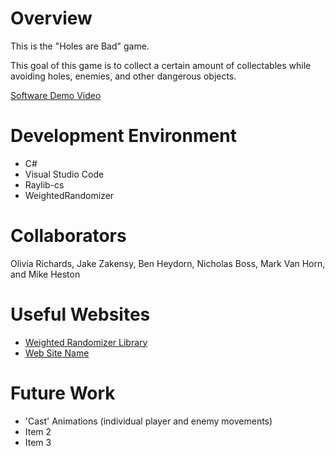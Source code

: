 # Overview

This is the "Holes are Bad" game.

This goal of this game is to collect a certain amount of collectables while avoiding holes, enemies, and other dangerous objects.

[Software Demo Video](http://youtube.link.goes.here)

# Development Environment

* C#
* Visual Studio Code
* Raylib-cs
* WeightedRandomizer

# Collaborators

Olivia Richards, Jake Zakensy, Ben Heydorn, Nicholas Boss, Mark Van Horn, and Mike Heston

# Useful Websites

* [Weighted Randomizer Library](https://github.com/BlueRaja/Weighted-Item-Randomizer-for-C-Sharp/wiki/Getting-Started)
* [Web Site Name](http://url.link.goes.here)

# Future Work

* 'Cast' Animations (individual player and enemy movements)
* Item 2
* Item 3